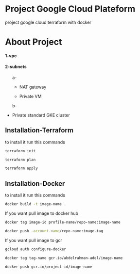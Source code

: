 # Project Google Cloud Plateform

project google cloud terraform with docker

# About Project
<h4>1-vpc</h4>
<h4>2-subnets</h4>
<ul>
    <p>a-</p>
        <ul>
            <li>
                <p>NAT gateway</p>
            </li>
            <li>
                <p>Private VM</p>
            </li>
        </ul>
</ul>
<ul>  
    <p>b-</p>
        <li>
            <p>Private standard GKE cluster</p>
        </li>
       
</ul>

## Installation-Terraform

to install it run this commands

```bash
terraform init
```
```bash
terraform plan
```
```bash
terraform apply
```
## Installation-Docker

to install it run this commands

```bash
docker build -t image-name .
```
If you want pull image to docker hub


```bash
docker tag image-id profile-name/repo-name:image-name
```
```bash
docker push -account-name/repo-name:image-tag
```

If you want pull image to gcr

```bash
gcloud auth configure-docker
```
```bash
docker tag tag-name gcr.io/abdelrahman-adel/image-name
```
```bash
docker push gcr.io/project-id/image-name
```
